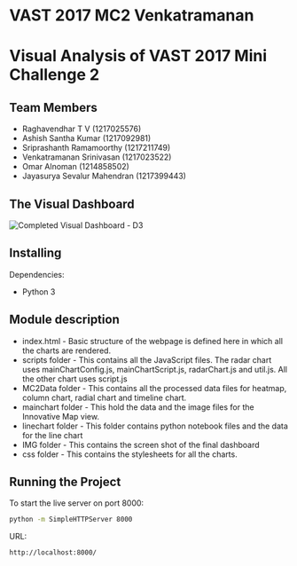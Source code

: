 # VAST 2017 MC2 Venkatramanan

# Visual Analysis of VAST 2017 Mini Challenge 2


## Team Members

- Raghavendhar T V (1217025576)
- Ashish Santha Kumar (1217092981)
- Sriprashanth Ramamoorthy (1217211749)
- Venkatramanan Srinivasan (1217023522)
- Omar Alnoman (1214858502)
- Jayasurya Sevalur Mahendran (1217399443)

## The Visual Dashboard 

![Completed Visual Dashboard - D3](IMG/dashboard.png)

## Installing
Dependencies:
  * Python 3

## Module description

* index.html - Basic structure of the webpage is defined here in which all the charts are rendered.
* scripts folder - This contains all the JavaScript files. The radar chart uses mainChartConfig.js, mainChartScript.js, radarChart.js and util.js. All the other chart uses script.js 
* MC2Data folder - This contains all the processed data files for heatmap, column chart, radial chart and timeline chart.
* mainchart folder - This hold the data and the image files for the Innovative Map view.
* linechart folder - This folder contains python notebook files and the data for the line chart
* IMG folder - This contains the screen shot of the final dashboard
* css folder - This contains the stylesheets for all the charts.

## Running the Project

To start the live server on port 8000:
```sh
python -m SimpleHTTPServer 8000
```

URL:
```sh
http://localhost:8000/
```



